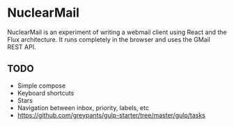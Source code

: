 # NuclearMail
NuclearMail is an experiment of writing a webmail client using React and the Flux architecture. It runs completely in the browser and uses the GMail REST API.

## TODO

- Simple compose
- Keyboard shortcuts
- Stars
- Navigation between inbox, priority, labels, etc
- https://github.com/greypants/gulp-starter/tree/master/gulp/tasks

